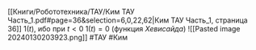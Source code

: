 [[Книги/Робототехника/ТАУ/Ким ТАУ Часть_1.pdf#page=36&selection=6,0,22,62|Ким ТАУ Часть_1, страница 36]]
$1(t)$, ибо при $t<0$ $1(t)=0$ (функция *Хевисайда*)
![[Pasted image 20240130203923.png]]
#ТАУ #Ким 